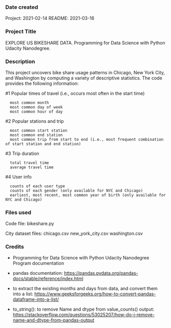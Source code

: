 ### Date created
Project:  2021-02-14
README:   2021-03-16

### Project Title
EXPLORE US BIKESHARE DATA. Programming for Data Science with Python Udacity Nanodegree.

### Description
This project uncovers bike share usage patterns in Chicago, New York City, and Washington by computing a variety of descriptive statistics.
The code provides the following information:

  #1 Popular times of travel (i.e., occurs most often in the start time)

      most common month
      most common day of week
      most common hour of day

  #2 Popular stations and trip

      most common start station
      most common end station
      most common trip from start to end (i.e., most frequent combination of start station and end station)

  #3 Trip duration

      total travel time
      average travel time

  #4 User info

      counts of each user type
      counts of each gender (only available for NYC and Chicago)
      earliest, most recent, most common year of birth (only available for NYC and Chicago)


### Files used
Code file:
    bikeshare.py

City dataset files:
    chicago.csv
    new_york_city.csv
    washington.csv


### Credits
- Programming for Data Science with Python Udacity Nanodegree Program documentation

- pandas documentation:
https://pandas.pydata.org/pandas-docs/stable/reference/index.html

- to extract the existing months and days from data, and convert them into a list:
https://www.geeksforgeeks.org/how-to-convert-pandas-dataframe-into-a-list/

- to_string(): to remove Name and dtype from value_counts() output:
https://stackoverflow.com/questions/53025207/how-do-i-remove-name-and-dtype-from-pandas-output
